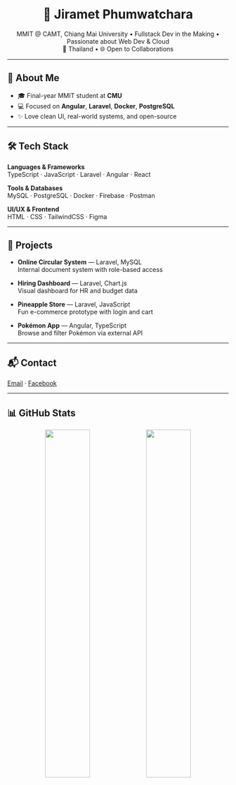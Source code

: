 <h1 align="center">🌙 Jiramet Phumwatchara</h1>

<p align="center">
MMIT @ CAMT, Chiang Mai University • Fullstack Dev in the Making • Passionate about Web Dev & Cloud  
<br>
📍 Thailand • 🌐 Open to Collaborations
</p>

---

## 👋 About Me

- 🎓 Final-year MMIT student at **CMU**
- 💻 Focused on **Angular**, **Laravel**, **Docker**, **PostgreSQL**
- ✨ Love clean UI, real-world systems, and open-source

---

## 🛠️ Tech Stack

**Languages & Frameworks**  
TypeScript · JavaScript · Laravel · Angular · React

**Tools & Databases**  
MySQL · PostgreSQL · Docker · Firebase · Postman

**UI/UX & Frontend**  
HTML · CSS · TailwindCSS · Figma

---

## 🚀 Projects

- **Online Circular System** — Laravel, MySQL  
  Internal document system with role-based access

- **Hiring Dashboard** — Laravel, Chart.js  
  Visual dashboard for HR and budget data

- **Pineapple Store** — Laravel, JavaScript  
  Fun e-commerce prototype with login and cart

- **Pokémon App** — Angular, TypeScript  
  Browse and filter Pokémon via external API

---

## 📬 Contact

[Email](mailto:polphumwat@gmail.com) · [Facebook](https://facebook.com/jiramet%20phumwatchara)

---

## 📊 GitHub Stats

<p align="center">
  <img src="https://github-readme-stats.vercel.app/api?username=jirametss&show_icons=true&theme=tokyonight" width="45%" />
  <img src="https://github-readme-stats.vercel.app/api/top-langs/?username=jirametss&layout=compact&theme=tokyonight" width="45%" />
</p>
